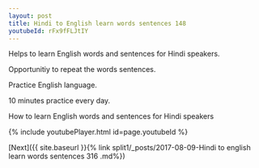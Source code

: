 ```yaml
---
layout: post
title: Hindi to English learn words sentences 148 
youtubeId: rFx9fFLJtIY
---
```

 
 
Helps to learn English words and sentences for Hindi speakers.

Opportunitiy to repeat the words sentences. 

Practice English language. 
 
10 minutes practice every day. 
 
How to learn English words and sentences for Hindi speakers 
 
{% include youtubePlayer.html id=page.youtubeId %}
 
 
[Next]({{ site.baseurl }}{% link  split1/_posts/2017-08-09-Hindi to english learn words sentences 316 .md%})
 
